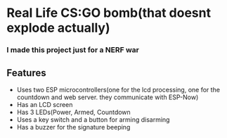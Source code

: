 # Real Life CS:GO bomb(that doesnt explode actually)
### I made this project just for a NERF war

## Features
* Uses two ESP microcontrollers(one for the lcd processing, one for the countdown and web server. they communicate with ESP-Now)
* Has an LCD screen
* Has 3 LEDs(Power, Armed, Countdown
* Uses a key switch and a button for arming disarming
* Has a buzzer for the signature beeping
